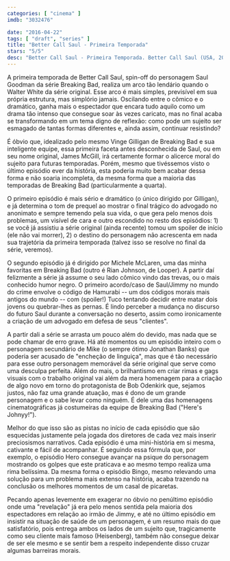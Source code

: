 ```yaml
---
categories: [ "cinema" ]
imdb: "3032476"

date: "2016-04-22"
tags: [ "draft", "series" ]
title: "Better Call Saul - Primeira Temporada"
stars: "5/5"
desc: "Better Call Saul - Primeira Temporada. Better Call Saul (USA, 2015). Dirigido por Colin Bucksey. Escrito por Vince Gilligan, Peter Gould, Gennifer Hutchison, Thomas Schnauz, Gordon Smith. Com Bob Odenkirk, Jonathan Banks, Rhea Seehorn, Patrick Fabian, Michael Mando, Michael McKean."
---
```

A primeira temporada de Better Call Saul, spin-off do personagem Saul Goodman da série Breaking Bad, realiza um arco tão lendário quando o Walter White da série original. Esse arco é mais simples, previsível em sua própria estrutura, mas simplório jamais. Oscilando entre o cômico e o dramático, ganha mais o espectador que encara tudo aquilo como um drama tão intenso que consegue soar às vezes caricato, mas no final acaba se transformando em um tema digno de reflexão: como pode um sujeito ser esmagado de tantas formas diferentes e, ainda assim, continuar resistindo?

É óbvio que, idealizado pelo mesmo Vinge Gilligan de Breaking Bad e sua inteligente equipe, essa primeira faceta antes desconhecida de Saul, ou em seu nome original, James McGill, irá certamente formar o alicerce moral do sujeito para futuras temporadas. Porém, mesmo que tivéssemos visto o último episódio ever da história, esta poderia muito bem acabar dessa forma e não soaria incompleta, da mesma forma que a maioria das temporadas de Breaking Bad (particularmente a quarta).

O primeiro episódio é mais sério e dramático (o único dirigido por Gilligan), e já determina o tom de prequel ao mostrar o final trágico do advogado no anonimato e sempre temendo pela sua vida, o que gera pelo menos dois problemas, um visível de cara e outro escondido no resto dos episódios: 1) se você já assistiu a série original (ainda recente) tomou um spoiler de início (ele não vai morrer), 2) o destino do personagem não acrescenta em nada sua trajetória da primeira temporada (talvez isso se resolve no final da série, veremos).

O segundo episódio já é dirigido por Michele McLaren, uma das minha favoritas em Breaking Bad (outro é Rian Johnson, de Looper). A partir daí felizmente a série já assume o seu lado cômico vindo das trevas, ou o mais conhecido humor negro. O primeiro acordo/caso de Saul/Jimmy no mundo do crime envolve o código de Hamurabi -- um dos códigos morais mais antigos do mundo -- com (spoiler!) Tuco tentando decidir entre matar dois jovens ou quebrar-lhes as pernas. É lindo perceber a mudança no discurso do futuro Saul durante a conversação no deserto, assim como ironicamente a criação de um advogado em defesa de seus "clientes".

A partir dali a série se arrasta um pouco além do devido, mas nada que se pode chamar de erro grave. Há até momentos ou um episódio inteiro com o personagem secundário de Mike (o sempre ótimo Jonathan Banks) que poderia ser acusado de "encheção de linguiça", mas que é tão necessário para esse outro personagem memorável da série original que serve como uma desculpa perfeita. Além do mais, o brilhantismo em criar rimas e gags visuais com o trabalho original vai além da mera homenagem para a criação de algo novo em torno do protagonista de Bob Odenkirk que, sejamos justos, não faz uma grande atuação, mas é dono de um grande personagem e o sabe levar como ninguém. É dele uma das homenagens cinematográficas já costumeiras da equipe de Breaking Bad ("Here's Johnyy!").

Melhor do que isso são as pistas no início de cada episódio que são esquecidas justamente pela jogada dos diretores de cada vez mais inserir preciosismos narrativos. Cada episódio é uma mini-história em si mesma, cativante e fácil de acompanhar. É seguindo essa fórmula que, por exemplo, o episódio Hero consegue avançar na psique do personagem mostrando os golpes que este praticava e ao mesmo tempo realiza uma rima belíssima. Da mesma forma o episódio Bingo, mesmo relevando uma solução para um problema mais extenso na história, acaba trazendo na conclusão os melhores momentos de um casal de picaretas.

Pecando apenas levemente em exagerar no óbvio no penúltimo episódio onde uma "revelação" já era pelo menos sentida pela maioria dos espectadores em relação ao irmão de Jimmy, e até no último episódio em insistir na situação de saúde de um personagem, é um resumo mais do que satisfatório, pois entrega ambos os lados de um sujeito que, tragicamente como seu cliente mais famoso (Heisenberg), também não consegue deixar de ser ele mesmo e se sentir bem a respeito independente disso cruzar algumas barreiras morais.
